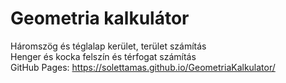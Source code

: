 # Geometria kalkulátor
Háromszög és téglalap kerület, terület számítás  
Henger és kocka felszín és térfogat számítás  
GitHub Pages: https://solettamas.github.io/GeometriaKalkulator/
